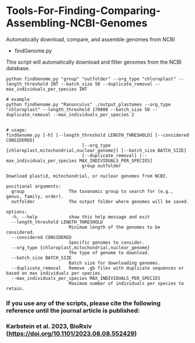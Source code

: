 # Tools-For-Finding-Comparing-Assembling-NCBI-Genomes
Automatically download, compare, and assemble genomes from NCBI


- findGenome.py

This script will automatically download and filter genomes from the NCBI database.

```
python findGenome.py "group" "outfolder" --org_type "chloroplast" --length_threshold INT --batch_size 50 --duplicate_removal --max_individuals_per_species INT

# example
python findGenome.py "Ranunculus" ./output_plastomes --org_type "chloroplast" --length_threshold 170000 --batch_size 50 --duplicate_removal --max_individuals_per_species 2


# usage:
findGenome.py [-h] [--length_threshold LENGTH_THRESHOLD] [--considered CONSIDERED]
                             [--org_type {chloroplast,mitochondrial,nuclear_genome}] [--batch_size BATCH_SIZE]
                             [--duplicate_removal] [--max_individuals_per_species MAX_INDIVIDUALS_PER_SPECIES]
                             group outfolder

Download plastid, mitochondrial, or nuclear genomes from NCBI.

positional arguments:
  group                 The taxonomic group to search for (e.g., genus, family, order).
  outfolder             The output folder where genomes will be saved.

options:
  -h, --help            show this help message and exit
  --length_threshold LENGTH_THRESHOLD
                        Minimum length of the genomes to be considered.
  --considered CONSIDERED
                        Specific genomes to consider.
  --org_type {chloroplast,mitochondrial,nuclear_genome}
                        The type of genome to download.
  --batch_size BATCH_SIZE
                        Batch size for downloading genomes.
  --duplicate_removal   Remove .gb files with duplicate sequences or based on max individuals per species.
  --max_individuals_per_species MAX_INDIVIDUALS_PER_SPECIES
                        Maximum number of individuals per species to retain.
```


### If you use any of the scripts, please cite the following reference until the journal article is published: 
### Karbstein et al. 2023, BioRxiv (https://doi.org/10.1101/2023.08.08.552429)

